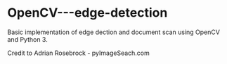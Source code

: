 # OpenCV---edge-detection

Basic implementation of edge dection and document scan using OpenCV and Python 3.

Credit to Adrian Rosebrock - pyImageSeach.com
